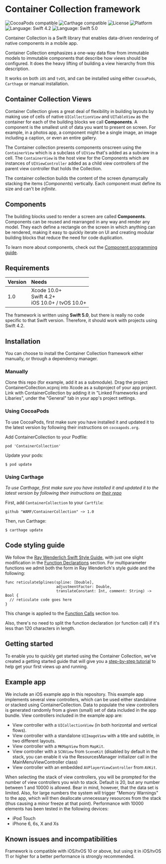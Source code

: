 # Container Collection framework

![CocoaPods compatible](https://img.shields.io/cocoapods/v/ContainerCollection.svg?style=flat)
![Carthage compatible](https://img.shields.io/badge/Carthage-compatible-4BC51D.svg?style=flat)
![License](https://img.shields.io/github/license/WAMF/ContainerCollection)
![Platform](https://img.shields.io/cocoapods/p/ContainerCollection)
![Language: Swift 4.2](https://img.shields.io/badge/Swift-4.2-green.svg)
![Language: Swift 5.0](https://img.shields.io/badge/Swift-5.0-green.svg)

Container Collection is a Swift library that enables data-driven rendering of native components in a mobile app.

Container Collection emphasizes a one-way data flow from immutable models to immutable components that describe how views should be configured. It does the heavy lifting of building a view hierarchy from this description.

It works on both `iOS` and `tvOS`, and can be installed using either `CocoaPods`, `Carthage` or manual installation.

## Container Collection Views

Container Collection gives a great deal of flexibility in building layouts by making use of cells of native `UICollectionView` and `UITableView` as the container for each of the building blocks we call **Components**. A component is the smallest unit of data you want to present on screen. For example, in a photos app, a component might be a single image, an image including a caption, or even an entire gallery. 

The Container collection presents components onscreen using the `ContainerView` which is a subclass of `UIView` that's added as a subview in a cell. The `ContainerView` is the host view for the Components which are instances of `UIViewController` added as a child view controllers of the parent view controller that holds the Collection.

The container collection builds the content of the screen dynamycally stacking the items (*Components*) vertically. Each component must define its size and can't be _infinite_.


## Components

The building blocks used to render a screen are called **Components**. Components can be reused and rearranged in any way and render any model. They each define a rectangle on the screen in which anything can be rendered, making it easy to quickly iterate on UI and creating modular building blocks that reduce the need for code duplication.

To learn more about components, check out the [Component programming guide](Component_programming_guide.md).

## Requirements

| Version | Needs                                                            |
|:--------|:-----------------------------------------------------------------|
| 1.0     | Xcode 10.0+<br>Swift 4.2+<br>iOS 10.0+ / tvOS 10.0+  |

The framework is written using **Swift 5.0**, but there is really no code specific to that Swift version. Therefore, it should work with projects using Swift 4.2.

## Installation

You can choose to install the Container Collection framework either manually, or through a dependency manager.

### Manually

Clone this repo (for example, add it as a submodule).
Drag the project ContainerCollection.xcproj into Xcode as a subproject of your app project.
Link with ContainerCollection by adding it in "Linked Frameworks and Libaries", under the "General" tab in your app's project settings.

### Using CocoaPods

To use CocoaPods, first make sure you have installed it and updated it to the latest version by following their instructions on `cocoapods.org`.

Add ContainerCollection to your Podfile:

```
pod 'ContainerCollection'
```

Update your pods:
```
$ pod update
```

### Using Carthage

*To use Carthage, first make sure you have installed it and updated it to the latest version by following their instructions on [their repo](https://github.com/Carthage/Carthage)*

First, add `ContainerCollection` to your `Cartfile`:

```
github "WAMF/ContainerCollection" ~> 1.0
```

Then, run Carthage:

```
$ carthage update
```

## Code styling guide

We follow the [Ray Wenderlich Swift Style Guide](https://github.com/raywenderlich/swift-style-guide), with just one slight modification in the [Function Declarations](https://github.com/raywenderlich/swift-style-guide#function-declarations) section. For multiparameter functions we admit both the form in Ray Wenderlich's style guide and the following:
```
func reticulateSplines(spline: [Double], 
                       adjustmentFactor: Double,
                       translateConstant: Int, comment: String) -> Bool {
  // reticulate code goes here
}
```

This change is applied to the [Function Calls](https://github.com/raywenderlich/swift-style-guide#function-calls) section too.

Also, there's no need to split the function declaration (or function call) if it's less than 120 characters in length.

## Getting started

To enable you to quickly get started using the Container Collection, we've created  a getting started guide that will give you a [step-by-step tutorial](Getting_started_guide.md) to help get your first views up and running.

## Example app

We include an iOS example app in this repository. This example app implements several view controllers, which can be used either standalone or stacked using ContainerCollection. Data to populate the view controllers is generated randomly from a given (small) set of data included in the app bundle. View controllers included in the example app are:

* View controller with a `UICollectionView` (in both horizontal and vertical flows).
* View controller with a standalone `UIImageView` with a title and subtitle, in two different layouts.
* View controller with a `MKMapView` from `MapKit`.
* View controller with a `SCNView` from `SceneKit` (disabled by default in the stack, you can enable it via the ResourcesManager initializer call in the MainMenuViewController class)
* View controller with an embedded `AVPlayerViewController` from `AVKit`.

When selecting the stack of view controllers, you will be prompted for the number of view controllers you wish to stack. Default is 20, but any number between 1 and 10000 is allowed. Bear in mind, however, that the data set is limited. Also, for large numbers the system will trigger "Memory Warnings" to the app, which will then deallocate unnecessary resources from the stack (thus causing a minor freeze at that point). Performance with 10000 elements has been tested in the following devices:

* iPod Touch
* iPhone 6, 6s, X and Xs

## Known issues and incompatibilities

Framework is compatible with iOS/tvOS 10 or above, but using it in iOS/tvOS 11 or higher for a better performance is strongly recommended.
